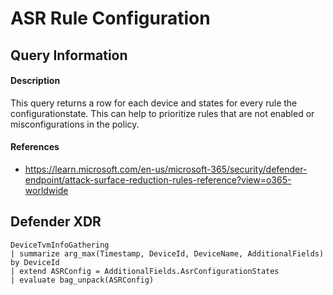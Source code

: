 # ASR Rule Configuration

## Query Information

#### Description
This query returns a row for each device and states for every rule the configurationstate. This can help to prioritize rules that are not enabled or misconfigurations in the policy.

#### References
- https://learn.microsoft.com/en-us/microsoft-365/security/defender-endpoint/attack-surface-reduction-rules-reference?view=o365-worldwide

## Defender XDR
```
DeviceTvmInfoGathering
| summarize arg_max(Timestamp, DeviceId, DeviceName, AdditionalFields) by DeviceId
| extend ASRConfig = AdditionalFields.AsrConfigurationStates
| evaluate bag_unpack(ASRConfig)
```
